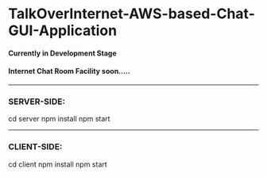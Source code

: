 # TalkOverInternet-AWS-based-Chat-GUI-Application
#### Currently in Development Stage
#### Internet Chat Room Facility soon.....

----------------------------------------------------------------------
### SERVER-SIDE:

cd server
npm install
npm start

----------------------------------------------------------------------
### CLIENT-SIDE:

cd client
npm install
npm start

